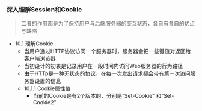 ### 深入理解Session和Cookie
> 二者的作用都是为了保持用户与后端服务器的交互状态，各自有各自的优点与缺陷

* 10.1 理解Cookie
  - 当用户通过HTTP协议访问一个服务器时，服务器会把一些键值对返回给客户端浏览器
  - 当初设计的初衷是记录用户在一段时间内访问Web服务器的行为路径
  - 由于HTTp是一种无状态的协议，在每一次发出请求都会带有第一次访问服务器设置的信息
  - 10.1.1 Cookie属性值
    * 当前的Cookie是有2个版本的，分别是“Set-Cookie” 和“Set-Cookie2” 